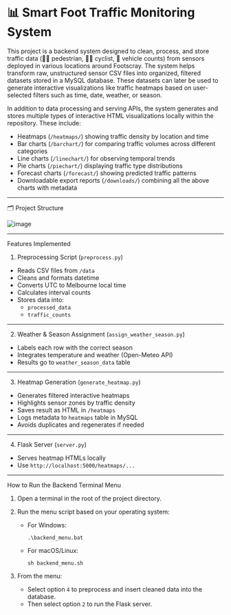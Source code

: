 # 📊 Smart Foot Traffic Monitoring System

This project is a backend system designed to clean, process, and store traffic data (🚶‍♂️ pedestrian, 🚴‍♀️ cyclist, 🚗 vehicle counts) from sensors deployed in various locations around Footscray. The system helps transform raw, unstructured sensor CSV files into organized, filtered datasets stored in a MySQL database. These datasets can later be used to generate interactive visualizations like traffic heatmaps based on user-selected filters such as time, date, weather, or season.

In addition to data processing and serving APIs, the system generates and stores multiple types of interactive HTML visualizations locally within the repository. These include:

- Heatmaps (`/heatmaps/`) showing traffic density by location and time
- Bar charts (`/barchart/`) for comparing traffic volumes across different categories
- Line charts (`/linechart/`) for observing temporal trends
- Pie charts (`/piechart/`) displaying traffic type distributions
- Forecast charts (`/forecast/`) showing predicted traffic patterns
- Downloadable export reports (`/downloads/`) combining all the above charts with metadata

--------------------------------------------------

🗂️ Project Structure

![image](https://github.com/user-attachments/assets/207ab51c-0ae6-4971-a29a-71dfefeee347)

--------------------------------------------------

Features Implemented

1. Preprocessing Script (`preprocess.py`)
- Reads CSV files from `/data`
- Cleans and formats datetime
- Converts UTC to Melbourne local time
- Calculates interval counts
- Stores data into:
  - `processed_data`
  - `traffic_counts`

--------------------------------------------------

2. Weather & Season Assignment (`assign_weather_season.py`)
- Labels each row with the correct season
- Integrates temperature and weather (Open-Meteo API)
- Results go to `weather_season_data` table

--------------------------------------------------

3. Heatmap Generation (`generate_heatmap.py`)
- Generates filtered interactive heatmaps
- Highlights sensor zones by traffic density
- Saves result as HTML in `/heatmaps`
- Logs metadata to `heatmaps` table in MySQL
- Avoids duplicates and regenerates if needed

--------------------------------------------------

4. Flask Server (`server.py`)
- Serves heatmap HTMLs locally
- Use `http://localhost:5000/heatmaps/...`

--------------------------------------------------

How to Run the Backend Terminal Menu

1. Open a terminal in the root of the project directory.

2. Run the menu script based on your operating system:

   - For Windows:
     ```
     .\backend_menu.bat
     ```

   - For macOS/Linux:
     ```
     sh backend_menu.sh
     ```

3. From the menu:
   - Select option `4` to preprocess and insert cleaned data into the database.
   - Then select option `2` to run the Flask server.
